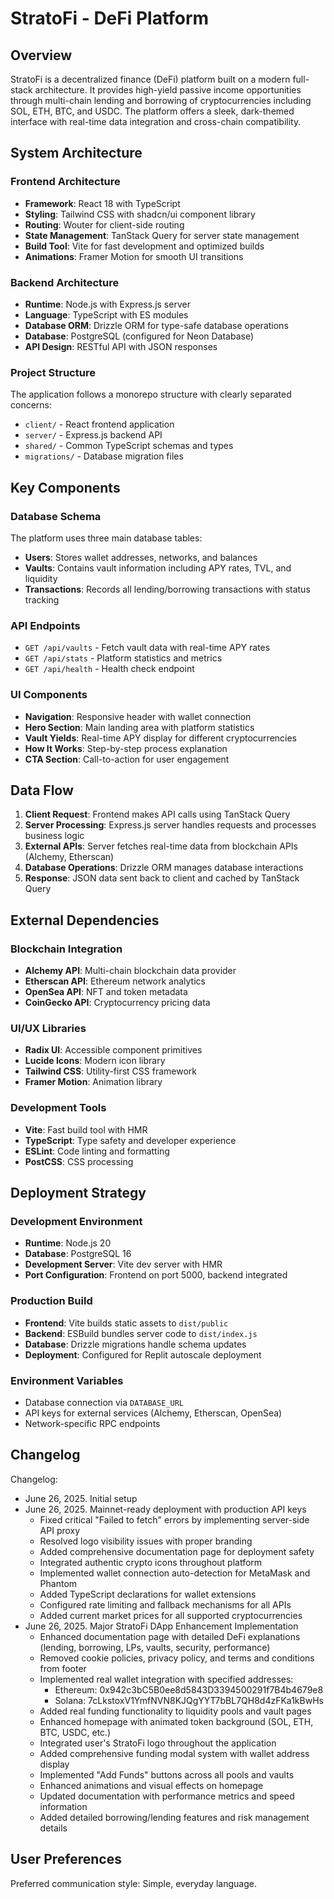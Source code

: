 # StratoFi - DeFi Platform

## Overview

StratoFi is a decentralized finance (DeFi) platform built on a modern full-stack architecture. It provides high-yield passive income opportunities through multi-chain lending and borrowing of cryptocurrencies including SOL, ETH, BTC, and USDC. The platform offers a sleek, dark-themed interface with real-time data integration and cross-chain compatibility.

## System Architecture

### Frontend Architecture
- **Framework**: React 18 with TypeScript
- **Styling**: Tailwind CSS with shadcn/ui component library
- **Routing**: Wouter for client-side routing
- **State Management**: TanStack Query for server state management
- **Build Tool**: Vite for fast development and optimized builds
- **Animations**: Framer Motion for smooth UI transitions

### Backend Architecture
- **Runtime**: Node.js with Express.js server
- **Language**: TypeScript with ES modules
- **Database ORM**: Drizzle ORM for type-safe database operations
- **Database**: PostgreSQL (configured for Neon Database)
- **API Design**: RESTful API with JSON responses

### Project Structure
The application follows a monorepo structure with clearly separated concerns:
- `client/` - React frontend application
- `server/` - Express.js backend API
- `shared/` - Common TypeScript schemas and types
- `migrations/` - Database migration files

## Key Components

### Database Schema
The platform uses three main database tables:
- **Users**: Stores wallet addresses, networks, and balances
- **Vaults**: Contains vault information including APY rates, TVL, and liquidity
- **Transactions**: Records all lending/borrowing transactions with status tracking

### API Endpoints
- `GET /api/vaults` - Fetch vault data with real-time APY rates
- `GET /api/stats` - Platform statistics and metrics
- `GET /api/health` - Health check endpoint

### UI Components
- **Navigation**: Responsive header with wallet connection
- **Hero Section**: Main landing area with platform statistics
- **Vault Yields**: Real-time APY display for different cryptocurrencies
- **How It Works**: Step-by-step process explanation
- **CTA Section**: Call-to-action for user engagement

## Data Flow

1. **Client Request**: Frontend makes API calls using TanStack Query
2. **Server Processing**: Express.js server handles requests and processes business logic
3. **External APIs**: Server fetches real-time data from blockchain APIs (Alchemy, Etherscan)
4. **Database Operations**: Drizzle ORM manages database interactions
5. **Response**: JSON data sent back to client and cached by TanStack Query

## External Dependencies

### Blockchain Integration
- **Alchemy API**: Multi-chain blockchain data provider
- **Etherscan API**: Ethereum network analytics
- **OpenSea API**: NFT and token metadata
- **CoinGecko API**: Cryptocurrency pricing data

### UI/UX Libraries
- **Radix UI**: Accessible component primitives
- **Lucide Icons**: Modern icon library
- **Tailwind CSS**: Utility-first CSS framework
- **Framer Motion**: Animation library

### Development Tools
- **Vite**: Fast build tool with HMR
- **TypeScript**: Type safety and developer experience
- **ESLint**: Code linting and formatting
- **PostCSS**: CSS processing

## Deployment Strategy

### Development Environment
- **Runtime**: Node.js 20
- **Database**: PostgreSQL 16
- **Development Server**: Vite dev server with HMR
- **Port Configuration**: Frontend on port 5000, backend integrated

### Production Build
- **Frontend**: Vite builds static assets to `dist/public`
- **Backend**: ESBuild bundles server code to `dist/index.js`
- **Database**: Drizzle migrations handle schema updates
- **Deployment**: Configured for Replit autoscale deployment

### Environment Variables
- Database connection via `DATABASE_URL`
- API keys for external services (Alchemy, Etherscan, OpenSea)
- Network-specific RPC endpoints

## Changelog

Changelog:
- June 26, 2025. Initial setup
- June 26, 2025. Mainnet-ready deployment with production API keys
  - Fixed critical "Failed to fetch" errors by implementing server-side API proxy
  - Resolved logo visibility issues with proper branding
  - Added comprehensive documentation page for deployment safety
  - Integrated authentic crypto icons throughout platform
  - Implemented wallet connection auto-detection for MetaMask and Phantom
  - Added TypeScript declarations for wallet extensions
  - Configured rate limiting and fallback mechanisms for all APIs
  - Added current market prices for all supported cryptocurrencies
- June 26, 2025. Major StratoFi DApp Enhancement Implementation
  - Enhanced documentation page with detailed DeFi explanations (lending, borrowing, LPs, vaults, security, performance)
  - Removed cookie policies, privacy policy, and terms and conditions from footer
  - Implemented real wallet integration with specified addresses:
    - Ethereum: 0x942c3bC5B0ee8d5843D3394500291f7B4b4679e8
    - Solana: 7cLkstoxV1YmfNVN8KJQgYYT7bBL7QH8d4zFKa1kBwHs
  - Added real funding functionality to liquidity pools and vault pages
  - Enhanced homepage with animated token background (SOL, ETH, BTC, USDC, etc.)
  - Integrated user's StratoFi logo throughout the application
  - Added comprehensive funding modal system with wallet address display
  - Implemented "Add Funds" buttons across all pools and vaults
  - Enhanced animations and visual effects on homepage
  - Updated documentation with performance metrics and speed information
  - Added detailed borrowing/lending features and risk management details

## User Preferences

Preferred communication style: Simple, everyday language.